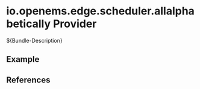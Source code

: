 # io.openems.edge.scheduler.allalphabetically Provider

${Bundle-Description}

## Example

## References

